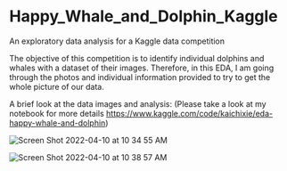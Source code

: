 # Happy_Whale_and_Dolphin_Kaggle
An exploratory data analysis for a Kaggle data competition

The objective of this competition is to identify individual dolphins and whales with a dataset of their images. Therefore, in this EDA, I am going through the photos and individual information provided to try to get the whole picture of our data.

A brief look at the data images and analysis:
(Please take a look at my notebook for more details https://www.kaggle.com/code/kaichixie/eda-happy-whale-and-dolphin)

![Screen Shot 2022-04-10 at 10 34 55 AM](https://user-images.githubusercontent.com/33383546/162598758-70defc2a-4307-4e38-bab2-896c6150a376.png)

![Screen Shot 2022-04-10 at 10 38 57 AM](https://user-images.githubusercontent.com/33383546/162598833-8e9c31ee-8c06-44ef-ac36-36c95abf0a35.png)



